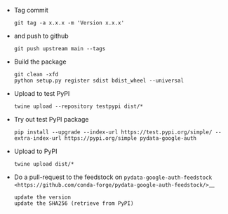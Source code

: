 *   Tag commit

        git tag -a x.x.x -m 'Version x.x.x'

*   and push to github

        git push upstream main --tags

*   Build the package

        git clean -xfd
        python setup.py register sdist bdist_wheel --universal

*   Upload to test PyPI

        twine upload --repository testpypi dist/*

*   Try out test PyPI package

        pip install --upgrade --index-url https://test.pypi.org/simple/ --extra-index-url https://pypi.org/simple pydata-google-auth

*   Upload to PyPI

        twine upload dist/*

*   Do a pull-request to the feedstock on `pydata-google-auth-feedstock <https://github.com/conda-forge/pydata-google-auth-feedstock/>`__

        update the version
        update the SHA256 (retrieve from PyPI)
